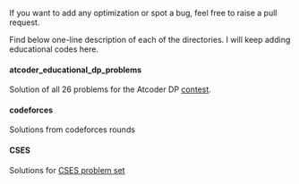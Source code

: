 If you want to add any optimization or spot a bug, feel free to raise a pull request.

Find below one-line description of each of the directories. I will keep adding educational codes here.

#### atcoder_educational_dp_problems
Solution of all 26 problems for the Atcoder DP [contest](https://atcoder.jp/contests/dp).

#### codeforces
Solutions from codeforces rounds


#### CSES
Solutions for [CSES problem set](https://cses.fi/problemset/)
